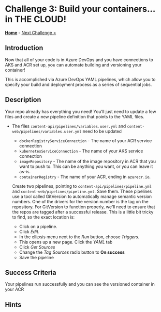 # Challenge 3: Build your containers... in THE CLOUD!

**[Home](../README.md)** - [Next Challenge >](./04-runcontainers.md)

## Introduction

Now that all of your code is in Azure DevOps and you have connections to AKS and ACR set up, you can automate building and versioning your container!

This is accomplished via Azure DevOps YAML pipelines, which allow you to specify your build and deployment process as a series of sequential jobs.

## Description
Your repo already has everything you need! You'll just need to update a few files and create a new pipeline definition that points to the YAML files.
- The files `content-api/pipelines/variables.user.yml` and `content-web/pipelines/variables.user.yml` need to be updated
  - `dockerRegistryServiceConnection` - The name of your ACR service connection
  - `kubernetesServiceConnection` - The name of your AKS service connection
  - `imageRepository` - The name of the image repository in ACR that you want to push to. This can be anything you want, or you can leave it as-is.
  - `containerRegistry` - The name of your ACR, ending in `azurecr.io`. 

  Create two pipelines, pointing to `content-api/pipelines/pipeline.yml` and `content-web/pipelines/pipeline.yml`. Save them.
  These pipelines use a tool called GitVersion to automatically manage semantic version numbers. One of the drivers for the version number is the tag on the repository. For GitVersion to function properly, we'll need to ensure that the repos are tagged after a successful release.
  This is a little bit tricky to find, so the exact location is:
  - Click on a pipeline. 
  - Click  *Edit*. 
  - In the ellipsis menu next to the *Run* button, choose *Triggers*. 
  - This opens up a new page. Click the *YAML* tab
  - Click *Get Sources*
  - Change the *Tag Sources* radio button to **On success**
  - Save the pipeline


## Success Criteria

Your pipelines run successfully and you can see the versioned container in your ACR

## Hints